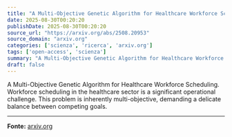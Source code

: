 ```yaml
---
title: "A Multi-Objective Genetic Algorithm for Healthcare Workforce Scheduling"
date: 2025-08-30T00:20:20
publishDate: 2025-08-30T00:20:20
source_url: "https://arxiv.org/abs/2508.20953"
source_domain: "arxiv.org"
categories: ['scienza', 'ricerca', 'arxiv.org']
tags: ['open-access', 'scienza']
summary: "A Multi-Objective Genetic Algorithm for Healthcare Workforce Scheduling. Workforce scheduling in the healthcare sector is a significant operational challenge. This problem is inherently multi-objectiv..."
draft: false
---
```


A Multi-Objective Genetic Algorithm for Healthcare Workforce Scheduling. Workforce scheduling in the healthcare sector is a significant operational challenge. This problem is inherently multi-objective, demanding a delicate balance between competing goals.

---

**Fonte:** [arxiv.org](https://arxiv.org/abs/2508.20953)
